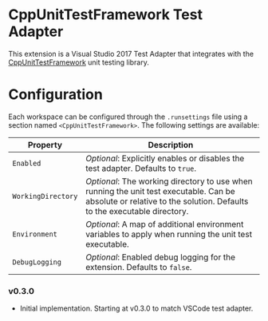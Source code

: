 # CppUnitTestFramework Test Adapter
This extension is a Visual Studio 2017 Test Adapter that integrates with the [CppUnitTestFramework](https://github.com/drleq/CppUnitTestFramework) unit testing library.

# Configuration
Each workspace can be configured through the `.runsettings` file using a section named `<CppUnitTestFramework>`.  The following settings are available:

Property           | Description
-------------------|----------------------------------------------------------------------------------------------------------
`Enabled`          | _Optional_: Explicitly enables or disables the test adapter.  Defaults to `true`.
`WorkingDirectory` | _Optional_: The working directory to use when running the unit test executable.  Can be absolute or relative to the solution.  Defaults to the executable directory.
`Environment`      | _Optional_: A map of additional environment variables to apply when running the unit test executable.
`DebugLogging`     | _Optional_: Enabled debug logging for the extension.  Defaults to `false`.


### v0.3.0
  - Initial implementation.  Starting at v0.3.0 to match VSCode test adapter.
